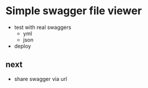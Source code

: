 # Simple swagger file viewer

- test with real swaggers
  - yml
  - json
- deploy

## next

- share swagger via url
